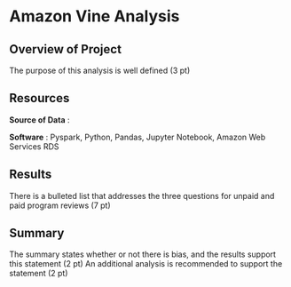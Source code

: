 # Amazon Vine Analysis

## Overview of Project

The purpose of this analysis is well defined (3 pt)

## Resources
**Source of Data** : 

**Software** : Pyspark, Python, Pandas, Jupyter Notebook, Amazon Web Services RDS

## Results
There is a bulleted list that addresses the three questions for unpaid and paid program reviews (7 pt)
## Summary
The summary states whether or not there is bias, and the results support this statement (2 pt)
An additional analysis is recommended to support the statement (2 pt)


